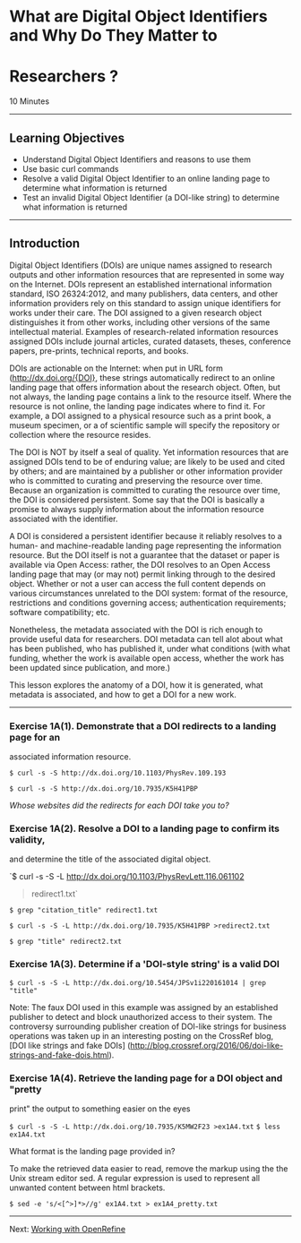 #  What are Digital Object Identifiers and Why Do They Matter to
#  Researchers ?
10 Minutes

-------------------------

## Learning Objectives

* Understand Digital Object Identifiers and reasons to use them
* Use basic curl commands
* Resolve a valid Digital Object Identifier to an online landing page to determine what information is returned
* Test an invalid Digital Object Identifier (a DOI-like string) to determine what information is returned

----------------------------------------------------

## Introduction

Digital Object Identifiers (DOIs) are unique names assigned to research outputs
and other information resources that are represented in some way on the
Internet. DOIs represent an established international information standard, ISO
26324:2012, and many publishers, data centers, and other information providers
rely on this standard to assign unique identifiers for works under their care.
The DOI assigned to a given research object distinguishes it from other works,
including other versions of the same intellectual material. Examples of
research-related information resources assigned DOIs include journal articles,
curated datasets, theses, conference papers, pre-prints, technical reports, and
books.

DOIs are actionable on the Internet: when put in URL form
(http://dx.doi.org/{DOI}, these strings automatically redirect to an online
landing page that offers information about the research object.  Often, but not
always, the landing page contains a link to the resource itself. Where the
resource is not online, the landing page indicates where to find it. For
example, a DOI assigned to a physical resource such as a print book, a museum
specimen, or a of scientific sample will specify the repository or collection
where the resource resides.

The DOI is NOT by itself a seal of quality. Yet information resources that are
assigned DOIs tend to be of enduring value; are likely to be used and cited by
others; and are maintained by a publisher or other information provider who is
committed to curating and preserving the resource over time. Because an
organization is committed to curating the resource over time, the DOI is
considered persistent. Some say that the DOI is basically a promise to always
supply information about the information resource associated with the
identifier.

A DOI is considered a persistent identifier because it reliably resolves to a
human- and machine-readable landing page representing the information resource.
But the DOI itself is not a guarantee that the dataset or paper is available
via Open Access: rather, the DOI resolves to an Open Access landing page that
may (or may not) permit linking through to the desired object. Whether or not a
user can access the full content depends on various circumstances unrelated to
the DOI system: format of the resource, restrictions and conditions governing
access; authentication requirements; software compatibility; etc.

Nonetheless, the metadata associated with the DOI is rich enough to provide
useful data for researchers. DOI metadata can tell alot about what has been
published, who has published it, under what conditions (with what funding,
whether the work is available open access, whether the work has been updated
since publication, and more.)

This lesson explores the anatomy of a DOI, how it is generated, what metadata
is associated, and how to get a DOI for a new work.

---

### Exercise 1A(1). Demonstrate that a DOI redirects to a landing page for an
associated information resource.

`$ curl -s -S http://dx.doi.org/10.1103/PhysRev.109.193`

`$ curl -s -S http://dx.doi.org/10.7935/K5H41PBP`

*Whose websites did the redirects for each DOI take you to?*

### Exercise 1A(2). Resolve a DOI to a landing page to confirm its validity,
and determine the title of the associated digital object.

`$ curl  -s -S -L http://dx.doi.org/10.1103/PhysRevLett.116.061102
>redirect1.txt`

`$ grep "citation_title" redirect1.txt`

`$ curl -s -S -L http://dx.doi.org/10.7935/K5H41PBP >redirect2.txt`

`$ grep "title" redirect2.txt`

### Exercise 1A(3). Determine if a 'DOI-style string' is a valid DOI

`$ curl -s -S -L http://dx.doi.org/10.5454/JPSv1i220161014 | grep "title"`

Note: The faux DOI used in this example was assigned by an established
publisher to detect and block unauthorized access to their system. The
controversy surrounding publisher creation of DOI-like strings for business
operations was taken up in an interesting posting on the CrossRef blog, [DOI
like strings and fake DOIs]
(http://blog.crossref.org/2016/06/doi-like-strings-and-fake-dois.html).

### Exercise 1A(4). Retrieve the landing page for a DOI object and "pretty
print" the output to something easier on the eyes

`$ curl -s -S -L http://dx.doi.org/10.7935/K5MW2F23 >ex1A4.txt`
`$ less ex1A4.txt`

What format is the landing page provided in?

To make the retrieved data easier to read, remove the markup using the the Unix
stream editor sed. A regular expression is used to represent all unwanted
content between html brackets.

`$ sed -e 's/<[^>]*>//g' ex1A4.txt > ex1A4_pretty.txt`

---


Next: [Working with OpenRefine](01-working-with-openrefine.html)
